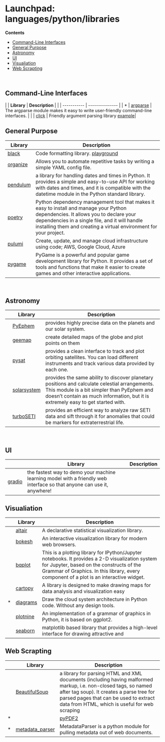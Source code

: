 # Launchpad: languages/python/libraries

**Contents**
<!-- vscode-markdown-toc -->
* [Command-Line Interfaces](#Command-LineInterfaces)
* [General Purpose](#GeneralPurpose)
* [Astronomy](#Astronomy)
* [UI](#UI)
* [Visualiation](#Visualiation)
* [Web Scrapting](#WebScrapting)

<!-- vscode-markdown-toc-config
	numbering=false
	autoSave=true
	/vscode-markdown-toc-config -->
<!-- /vscode-markdown-toc -->
</br> 

## <a name='Command-LineInterfaces'></a>Command-Line Interfaces

|   | **Library** | **Description** |
|   | ----------- | --------------- |
| * | [argparse](https://docs.python.org/3/library/argparse.html) | The argparse module makes it easy to write user-friendly command-line interfaces. |
|   | [click](https://click.palletsprojects.com/en/8.1.x/) | Friendly argument parsing library [example](./examples/click/demo.py)|


## <a name='GeneralPurpose'></a>General Purpose

| **Library** | **Description** |
| ----------- | --------------- |
| [black](https://black.readthedocs.io/en/stable/) | Code formatting library. [playground](https://black.vercel.app/?version=stable&state=_Td6WFoAAATm1rRGAgAhARYAAAB0L-Wj4ARsAnNdAD2IimZxl1N_WlkPinBFoXIfdFTaTVkGVeHShArYj9yPlDvwBA7LhGo8BvRQqDilPtgsfdKl-ha7EFp0Ma6lY_06IceKiVsJ3BpoICJM9wU1VJLD7l3qd5xTmo78LqThf9uibGWcWCD16LBOn0JK8rhhx_Gf2ClySDJtvm7zQJ1Z-Ipmv9D7I_zhjztfi2UTVsJp7917XToHBm2EoNZqyE8homtGskFIiif5EZthHQvvOj8S2gJx8_t_UpWp1ScpIsD_Xq83LX-B956I_EBIeNoGwZZPFC5zAIoMeiaC1jU-sdOHVucLJM_x-jkzMvK8Utdfvp9MMvKyTfb_BZoe0-FAc2ZVlXEpwYgJVAGdCXv3lQT4bpTXyBwDrDVrUeJDivSSwOvT8tlnuMrXoD1Sk2NZB5SHyNmZsfyAEqLALbUnhkX8hbt5U2yNQRDf1LQhuUIOii6k6H9wnDNRnBiQHUfzKfW1CLiThnuVFjlCxQhJ60u67n3EK38XxHkQdOocJXpBNO51E4-f9z2hj0EDTu_ScuqOiC9cI8qJ4grSZIOnnQLv9WPvmCzx5zib3JacesIxMVvZNQiljq_gL7udm1yeXQjENOrBWbfBEkv1P4izWeAysoJgZUhtZFwKFdoCGt2TXe3xQ-wVZFS5KoMPhGFDZGPKzpK15caQOnWobOHLKaL8eFA-qI44qZrMQ7sSLn04bYeenNR2Vxz7hvK0lJhkgKrpVfUnZrtF-e-ubeeUCThWus4jZbKlFBe2Kroz90Elij_UZBMFCcFo0CfIx5mGlrINrTJLhERszRMMDd39XsBDzpZIYV4TcG7HoMS_IF8aMAAAxI-5uTWXbUQAAY8F7QgAAP01Vc6xxGf7AgAAAAAEWVo=)|
| [organize](https://organize.readthedocs.io/en/latest/) | Allows you to automate repetitive tasks by writing a simple YAML config file. |
| [pendulum](https://pendulum.eustace.io/) | a library for handling dates and times in Python. It provides a simple and easy-to-use API for working with dates and times, and it is compatible with the datetime module in the Python standard library. | 
| [poetry](https://python-poetry.org/) | Python dependency management tool that makes it easy to install and manage your Python dependencies. It allows you to declare your dependencies in a single file, and it will handle installing them and creating a virtual environment for your project. |
| [pulumi](https://www.pulumi.com/) | Create, update, and manage cloud infrastructure using code; AWS, Google Cloud, Azure |
| [pygame](https://www.makeuseof.com/pygame-drawing-objects-shapes/) | PyGame is a powerful and popular game development library for Python. It provides a set of tools and functions that make it easier to create games and other interactive applications.|
</br> 

## <a name='Astronomy'></a>Astronomy
|   | **Library** | **Description** |
| - | ----------- | --------------- |
|   | [PyEphem](https://github.com/brandon-rhodes/pyephem) | provides highly precise data on the planets and our solar system. |
|   | [geemap](https://github.com/giswqs/geemap) | create detailed maps of the globe and plot points on them | 
|   | [pysat](https://github.com/pysat/pysat) | provides a clean interface to track and plot orbiting satellites. You can load different instruments and track various data provided by each one. | 
|   | [solarsystem](https://github.com/IoannisNasios/solarsystem) | provides the same ability to discover planetary positions and calculate celestial arrangements. This module is a bit simpler than PyEphem and doesn’t  contain as much information, but it is extremely easy to get started with. |
|    | [turboSETI](https://github.com/UCBerkeleySETI/turbo_seti) | provides an efficient way to analyze raw SETI data and sift through it for anomalies that could be markers for extraterrestrial life.  | 
</br> 

## <a name='UI'></a>UI 
|   | **Library** | **Description** |
| - | ----------- | --------------- |
| [gradio](https://gradio.app/) | the fastest way to demo your machine learning model with a friendly web interface so that anyone can use it, anywhere! |

## <a name='Visualiation'></a>Visualiation 
|   | **Library** | **Description** |
| - | ----------- | --------------- |
|   | [altair](https://github.com/altair-viz/altair) | A declarative statistical visualization library. 
|   | [bokesh](https://github.com/bokeh/bokeh) | An interactive visualization library for modern web browsers. |
|   | [bqplot](https://github.com/bqplot/bqplot) | This is a plotting library for IPython/Jupyter notebooks. It provides a 2-D visualization system for Jupyter, based on the constructs of the Grammar of Graphics. In this library, every component of a plot is an interactive widget. |
|   | [cartopy](https://github.com/SciTools/cartopy) | A library is designed to make drawing maps for data analysis and visualization easy |
| * | [diagrams](https://github.com/mingrammer/diagrams) | Draw the cloud system architecture in Python code. Without any design tools. |
|   | [plotnine](https://github.com/has2k1/plotnine) | An implementation of a grammar of graphics in Python, it is based on ggplot2. |
|   | [seaborn](https://github.com/mwaskom/seaborn) | matplotlib based library that provides a high-level interface for drawing attractive and 

## <a name='WebScrapting'></a>Web Scrapting
|   | **Library** | **Description** |
| - | ----------- | --------------- |
|   | [BeautifulSoup](https://pypi.org/project/beautifulsoup4/) | a library for parsing HTML and XML documents (including having malformed markup, i.e. non-closed tags, so named after tag soup). It creates a parse tree for parsed pages that can be used to extract data from HTML, which is useful for web scraping | 
| * | | [pyPDF2](https://pypdf2.readthedocs.io/) | Read, write, and manipulate PDF files.| 
| * | [metadata_parser](https://pypi.org/project/metadata-parser/0.9.15/) | MetadataParser is a python module for pulling metadata out of web documents. |

